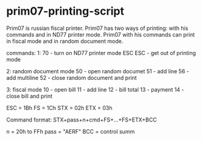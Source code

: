 # prim07-printing-script

Prim07 is russian fiscal printer.
Prim07 has two ways of printing: with his commands and in ND77 printer mode.
Prim07 with his commands can print in fiscal mode and in random document mode.

commands:
1: 70 - turn on ND77 printer mode
ESC ESC - get out of printing mode

2: random document mode
50 - open random documet
51 - add line
56 - add multiline
52 - close random document and print

3: fiscal mode
10 - open bill
11 - add line
12 - bill total
13 - payment
14 - close bill and print

ESC = 1Bh
FS  = 1Сh
STX = 02h
ETX = 03h

Command format:
STX+pass+n+cmd+FS+...+FS+ETX+BCC

n = 20h to FFh
pass = "AERF"
BCC = control summ
